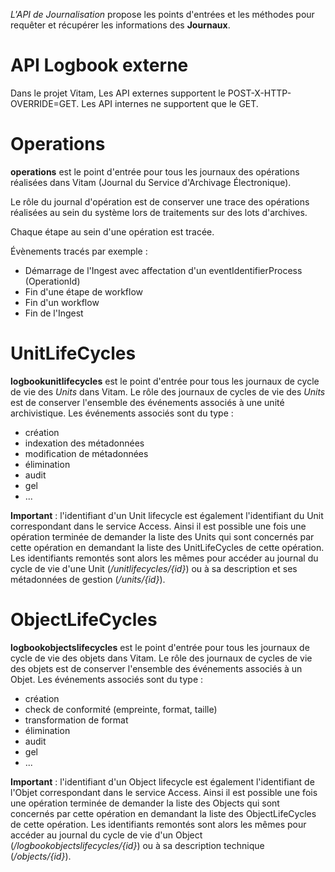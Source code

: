 
*L'API de Journalisation* propose les points d'entrées et les méthodes pour requêter et récupérer les informations des **Journaux**.


# API Logbook externe

Dans le projet Vitam, Les API externes supportent le POST-X-HTTP-OVERRIDE=GET. Les API internes ne supportent que le GET.

# Operations

**operations** est le point d'entrée pour tous les journaux des opérations réalisées dans Vitam (Journal du Service d'Archivage Électronique).

Le rôle du journal d'opération est de conserver une trace des opérations réalisées au sein du système lors de traitements sur des lots d'archives.

Chaque étape au sein d'une opération est tracée.

Évènements tracés par exemple :

* Démarrage de l'Ingest avec affectation d'un eventIdentifierProcess (OperationId)
* Fin d'une étape de workflow
* Fin d'un workflow
* Fin de l'Ingest

# UnitLifeCycles

**logbookunitlifecycles** est le point d'entrée pour tous les journaux de cycle de vie des _Units_ dans Vitam.
Le rôle des journaux de cycles de vie des _Units_ est de conserver l'ensemble des événements associés à une unité archivistique.
Les événements associés sont du type :
- création
- indexation des métadonnées
- modification de métadonnées
- élimination
- audit
- gel
- ...

**Important** : l'identifiant d'un Unit lifecycle est également l'identifiant du Unit correspondant dans le service Access.
Ainsi il est possible une fois une opération terminée de demander la liste des Units qui sont concernés par cette opération en demandant la liste des UnitLifeCycles de cette opération. Les identifiants remontés sont alors les mêmes pour accéder au journal du cycle de vie d'une Unit (*/unitlifecycles/{id}*) ou à sa description et ses métadonnées de gestion (*/units/{id}*).   

# ObjectLifeCycles

**logbookobjectslifecycles** est le point d'entrée pour tous les journaux de cycle de vie des objets dans Vitam.
Le rôle des journaux de cycles de vie des objets est de conserver l'ensemble des événements associés à un Objet.
Les événements associés sont du type :
- création
- check de conformité (empreinte, format, taille)
- transformation de format
- élimination
- audit
- gel
- ...

**Important** : l'identifiant d'un Object lifecycle est également l'identifiant de l'Objet correspondant dans le service Access.
Ainsi il est possible une fois une opération terminée de demander la liste des Objects qui sont concernés par cette opération en demandant la liste des ObjectLifeCycles de cette opération. Les identifiants remontés sont alors les mêmes pour accéder au journal du cycle de vie d'un Object (*/logbookobjectslifecycles/{id}*) ou à sa description technique (*/objects/{id}*).   
